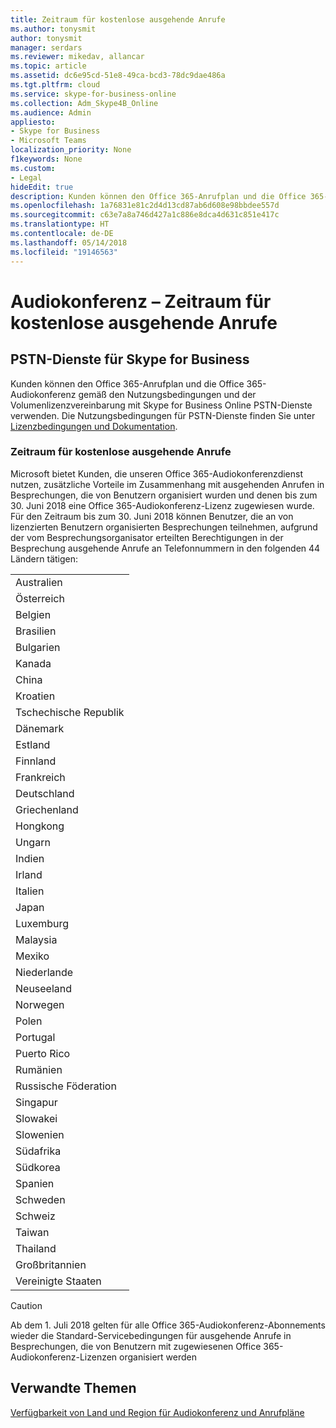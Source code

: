 ```yaml
---
title: Zeitraum für kostenlose ausgehende Anrufe
ms.author: tonysmit
author: tonysmit
manager: serdars
ms.reviewer: mikedav, allancar
ms.topic: article
ms.assetid: dc6e95cd-51e8-49ca-bcd3-78dc9dae486a
ms.tgt.pltfrm: cloud
ms.service: skype-for-business-online
ms.collection: Adm_Skype4B_Online
ms.audience: Admin
appliesto:
- Skype for Business
- Microsoft Teams
localization_priority: None
f1keywords: None
ms.custom:
- Legal
hideEdit: true
description: Kunden können den Office 365-Anrufplan und die Office 365-Audiokonferenz gemäß den Nutzungsbedingungen und der Volumenlizenzvereinbarung mit Skype for Business Online PSTN-Dienste verwenden.
ms.openlocfilehash: 1a76831e81c2d4d13cd87ab6d608e98bbdee557d
ms.sourcegitcommit: c63e7a8a746d427a1c886e8dca4d631c851e417c
ms.translationtype: HT
ms.contentlocale: de-DE
ms.lasthandoff: 05/14/2018
ms.locfileid: "19146563"
---
```

# <a name="audio-conferencing-complimentary-dial-out-period"></a>Audiokonferenz – Zeitraum für kostenlose ausgehende Anrufe

## <a name="skype-for-business-pstn-services"></a>PSTN-Dienste für Skype for Business

Kunden können den Office 365-Anrufplan und die Office 365-Audiokonferenz gemäß den Nutzungsbedingungen und der Volumenlizenzvereinbarung mit Skype for Business Online PSTN-Dienste verwenden. Die Nutzungsbedingungen für PSTN-Dienste finden Sie unter [Lizenzbedingungen und Dokumentation](http://www.microsoftvolumelicensing.com/DocumentSearch.aspx?Mode=2&amp;Keyword=PSTN).
  
### <a name="complimentary-dial-out-period"></a>Zeitraum für kostenlose ausgehende Anrufe

Microsoft bietet Kunden, die unseren Office 365-Audiokonferenzdienst nutzen, zusätzliche Vorteile im Zusammenhang mit ausgehenden Anrufen in Besprechungen, die von Benutzern organisiert wurden und denen bis zum 30. Juni 2018 eine Office 365-Audiokonferenz-Lizenz zugewiesen wurde. Für den Zeitraum bis zum 30. Juni 2018 können Benutzer, die an von lizenzierten Benutzern organisierten Besprechungen teilnehmen, aufgrund der vom Besprechungsorganisator erteilten Berechtigungen in der Besprechung ausgehende Anrufe an Telefonnummern in den folgenden 44 Ländern tätigen:
  
|    |
|-----|
|Australien  <br/> |
|Österreich  <br/> |
|Belgien  <br/> |
|Brasilien  <br/> |
|Bulgarien  <br/> |
|Kanada  <br/> |
|China  <br/> |
|Kroatien  <br/> |
|Tschechische Republik  <br/> |
|Dänemark  <br/> |
|Estland  <br/> |
|Finnland  <br/> |
|Frankreich  <br/> |
|Deutschland  <br/> |
|Griechenland  <br/> |
|Hongkong  <br/> |
|Ungarn  <br/> |
|Indien  <br/> |
|Irland  <br/> |
|Italien  <br/> |
|Japan  <br/> |
|Luxemburg  <br/> |
|Malaysia  <br/> |
|Mexiko  <br/> |
|Niederlande  <br/> |
|Neuseeland  <br/> |
|Norwegen  <br/> |
|Polen  <br/> |
|Portugal  <br/> |
|Puerto Rico  <br/> |
|Rumänien  <br/> |
|Russische Föderation  <br/> |
|Singapur  <br/> |
|Slowakei  <br/> |
|Slowenien  <br/> |
|Südafrika  <br/> |
|Südkorea  <br/> |
|Spanien  <br/> |
|Schweden  <br/> |
|Schweiz  <br/> |
|Taiwan  <br/> |
|Thailand  <br/> |
|Großbritannien  <br/> |
|Vereinigte Staaten  <br/> |
   
> [!CAUTION]
> Ab dem 1. Juli 2018 gelten für alle Office 365-Audiokonferenz-Abonnements wieder die Standard-Servicebedingungen für ausgehende Anrufe in Besprechungen, die von Benutzern mit zugewiesenen Office 365-Audiokonferenz-Lizenzen organisiert werden 
  
## <a name="related-topics"></a>Verwandte Themen
[Verfügbarkeit von Land und Region für Audiokonferenz und Anrufpläne](../country-and-region-availability-for-audio-conferencing-and-calling-plans/country-and-region-availability-for-audio-conferencing-and-calling-plans.md)
